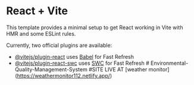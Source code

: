 # React + Vite

This template provides a minimal setup to get React working in Vite with HMR and some ESLint rules.

Currently, two official plugins are available:

- [@vitejs/plugin-react](https://github.com/vitejs/vite-plugin-react/blob/main/packages/plugin-react/README.md) uses [Babel](https://babeljs.io/) for Fast Refresh
- [@vitejs/plugin-react-swc](https://github.com/vitejs/vite-plugin-react-swc) uses [SWC](https://swc.rs/) for Fast Refresh
#   E n v i r o n m e n t a l - Q u a l i t y - M a n a g e m e n t - S y s t e m 
 
 #SITE LIVE AT [weather monitor] (https://weathermonitor112.netlify.app/)
